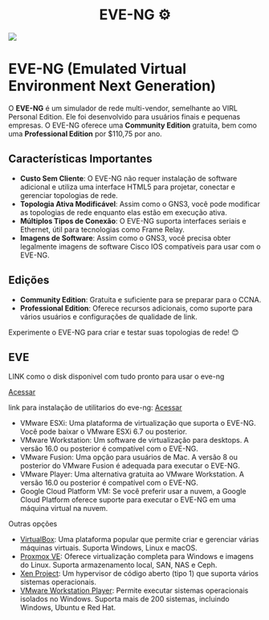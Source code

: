 <h1 align ="center"> EVE-NG  ⚙</h1>

<img src="https://www.eve-ng.net/wp-content/uploads/2019/11/Screenshot-2019-11-14-at-13.25.02-e1593123597917.png" width="">

# EVE-NG (Emulated Virtual Environment Next Generation)

O **EVE-NG** é um simulador de rede multi-vendor, semelhante ao VIRL Personal Edition. Ele foi desenvolvido para usuários finais e pequenas empresas. O EVE-NG oferece uma **Community Edition** gratuita, bem como uma **Professional Edition** por \$110,75 por ano.

## Características Importantes

- **Custo Sem Cliente**: O EVE-NG não requer instalação de software adicional e utiliza uma interface HTML5 para projetar, conectar e gerenciar topologias de rede.
- **Topologia Ativa Modificável**: Assim como o GNS3, você pode modificar as topologias de rede enquanto elas estão em execução ativa.
- **Múltiplos Tipos de Conexão**: O EVE-NG suporta interfaces seriais e Ethernet, útil para tecnologias como Frame Relay.
- **Imagens de Software**: Assim como o GNS3, você precisa obter legalmente imagens de software Cisco IOS compatíveis para usar com o EVE-NG.

## Edições

- **Community Edition**: Gratuita e suficiente para se preparar para o CCNA.
- **Professional Edition**: Oferece recursos adicionais, como suporte para vários usuários e configurações de qualidade de link.

Experimente o EVE-NG para criar e testar suas topologias de rede! 😊




## EVE
<p>LINK como o disk disponivel com tudo pronto para usar o eve-ng </p> <a href="https://mega.nz/folder/OBgQlRCD#iozAom8OS0-vQyy5MfaH8Q" target="_blank">Acessar</a></p>
link para instalação de utilitarios do eve-ng:  <a href="https://www.eve-ng.net/index.php/download/" target="_blank">Acessar</a></p>
<ul>
  <li>VMware ESXi</a>: Uma plataforma de virtualização que suporta o EVE-NG. Você pode baixar o VMware ESXi 6.7 ou posterior.</li>
  <li>VMware Workstation</a>: Um software de virtualização para desktops. A versão 16.0 ou posterior é compatível com o EVE-NG.</li>
  <li>VMware Fusion</a>: Uma opção para usuários de Mac. A versão 8 ou posterior do VMware Fusion é adequada para executar o EVE-NG.</li>
  <li>VMware Player</a>: Uma alternativa gratuita ao VMware Workstation. A versão 16.0 ou posterior é compatível com o EVE-NG.</li>
  <li>Google Cloud Platform VM: Se você preferir usar a nuvem, a Google Cloud Platform oferece suporte para executar o EVE-NG em uma máquina virtual na nuvem.</li>
</ul>

Outras opções 

<ul>
  <li><a href="https://www.virtualbox.org/">VirtualBox</a>: Uma plataforma popular que permite criar e gerenciar várias máquinas virtuais. Suporta Windows, Linux e macOS.</li>
  <li><a href="https://www.proxmox.com/proxmox-ve">Proxmox VE</a>: Oferece virtualização completa para Windows e imagens do Linux. Suporta armazenamento local, SAN, NAS e Ceph.</li>
  <li><a href="https://xenproject.org/">Xen Project</a>: Um hypervisor de código aberto (tipo 1) que suporta vários sistemas operacionais.</li>
  <li><a href="https://www.vmware.com/products/workstation-player.html">VMware Workstation Player</a>: Permite executar sistemas operacionais isolados no Windows. Suporta mais de 200 sistemas, incluindo Windows, Ubuntu e Red Hat.</li>
</ul>






